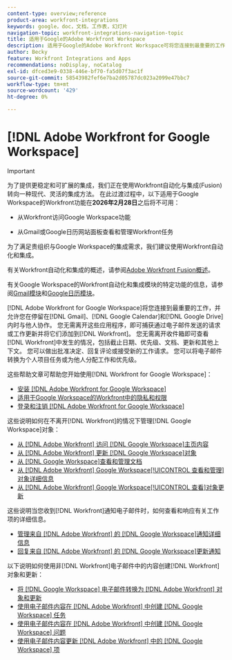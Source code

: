 ```yaml
---
content-type: overview;reference
product-area: workfront-integrations
keywords: google，doc，文档，工作表，幻灯片
navigation-topic: workfront-integrations-navigation-topic
title: 适用于Google的Adobe Workfront Workspace
description: 适用于Google的Adobe Workfront Workspace可将您连接到最重要的工作，并允许您在停留在Gmail、Google Calendar和Google Drive中时与他人协作。 您无需离开这些应用程序，即可捕获通过电子邮件发送的请求或工作更新，并将它们添加到Workfront。 您无需离开收件箱，即可检查Workfront中发生的事件，包括截止日期、优先级、文档、更新和其他上下文。 您可以做出批准决定、回复评论或接受新的工作请求。 您可以将电子邮件转换为个人项目任务或为他人分配工作和优先级。
author: Becky
feature: Workfront Integrations and Apps
recommendations: noDisplay, noCatalog
exl-id: dfced3e9-0338-446e-bf70-fa5d07f3ac1f
source-git-commit: 58543982fef6e7ba2d05787dc023a2099e47bbc7
workflow-type: tm+mt
source-wordcount: '429'
ht-degree: 0%

---
```


# [!DNL Adobe Workfront for Google Workspace]

>[!IMPORTANT]
>
>为了提供更稳定和可扩展的集成，我们正在使用Workfront自动化与集成(Fusion)转向一种现代、灵活的集成方法。 在此过渡过程中，以下适用于Google Workspace的Workfront功能在&#x200B;**2026年2月28日**&#x200B;之后将不可用：
>
>* 从Workfront访问Google Workspace功能
>
>* 从Gmail或Google日历网站面板查看和管理Workfront任务
>
>为了满足贵组织与Google Workspace的集成需求，我们建议使用Workfront自动化和集成。
>
>有关Workfront自动化和集成的概述，请参阅[Adobe Workfront Fusion概述](https://experienceleague.adobe.com/en/docs/workfront-fusion/using/get-started-with-fusion/understand-workfront-fusion/workfront-fusion-overview)。
>
>有关Google Workspace的Workfront自动化和集成模块的特定功能的信息，请参阅[Gmail模块](https://experienceleague.adobe.com/en/docs/workfront-fusion/using/references/apps-and-their-modules/third-party-app-connectors/gmail-modules)和[Google日历模块](https://experienceleague.adobe.com/en/docs/workfront-fusion/using/references/apps-and-their-modules/third-party-app-connectors/google-calendar-modules)。

[!DNL Adobe Workfront for Google Workspace]将您连接到最重要的工作，并允许您在停留在[!DNL Gmail]、[!DNL Google Calendar]和[!DNL Google Drive]内时与他人协作。 您无需离开这些应用程序，即可捕获通过电子邮件发送的请求或工作更新并将它们添加到[!DNL Workfront]。 您无需离开收件箱即可查看[!DNL Workfront]中发生的情况，包括截止日期、优先级、文档、更新和其他上下文。 您可以做出批准决定、回复评论或接受新的工作请求。 您可以将电子邮件转换为个人项目任务或为他人分配工作和优先级。

这些帮助文章可帮助您开始使用[!DNL Workfront for Google Workspace]：

* [安装 [!DNL Adobe Workfront for Google Workspace]](../../workfront-integrations-and-apps/workfront-for-g-suite/install-workfront-for-gsuite.md)
* [适用于Google Workspace的Workfront中的隐私和权限](../../workfront-integrations-and-apps/workfront-for-g-suite/privacy-and-permissions-in-g-suite.md)
* [登录和注销 [!DNL Adobe Workfront for Google Workspace]](../../workfront-integrations-and-apps/workfront-for-g-suite/log-in-and-out-wf-for-gsuite.md)

这些说明如何在不离开[!DNL Workfront]的情况下管理[!DNL Google Workspace]对象：

* [从 [!DNL Adobe Workfront] 访问 [!DNL Google Workspace]主页内容](../../workfront-integrations-and-apps/workfront-for-g-suite/access-wf-home-content-from-g-suite.md)
* [从 [!DNL Adobe Workfront] 更新 [!DNL Google Workspace]对象](../../workfront-integrations-and-apps/workfront-for-g-suite/update-a-workfront-object-in-gsuite.md)
* [从 [!DNL Google Workspace]查看和管理文档](../../workfront-integrations-and-apps/workfront-for-g-suite/view-and-manage-documents-in-gsuite.md)
* [从 [!DNL Adobe Workfront] Google Workspace[!UICONTROL 查看和管理]对象详细信息](../../workfront-integrations-and-apps/workfront-for-g-suite/view-manage-work-item-details-in-gsuite.md)
* [从 [!DNL Adobe Workfront] Google Workspace[!UICONTROL 查看]对象更新](../../workfront-integrations-and-apps/workfront-for-g-suite/view-object-updates-in-gsuite.md)

这些说明当您收到[!DNL Workfront]通知电子邮件时，如何查看和响应有关工作项的详细信息。

* [管理来自 [!DNL Adobe Workfront] 的 [!DNL Google Workspace]通知详细信息](../../workfront-integrations-and-apps/workfront-for-g-suite/manage-wf-email-notification-details-in-gsuite.md)
* [回复来自 [!DNL Adobe Workfront] 的 [!DNL Google Workspace]更新通知](../../workfront-integrations-and-apps/workfront-for-g-suite/reply-to-wf-update-notification-from-gsuite.md)

以下说明如何使用非[!DNL Workfront]电子邮件中的内容创建[!DNL Workfront]对象和更新：

* [将 [!DNL Google Workspace] 电子邮件转换为 [!DNL Adobe Workfront] 对象和更新](../../workfront-integrations-and-apps/workfront-for-g-suite/turn-gsuite-emails-into-wf-objects-and-updates.md)
* [使用电子邮件内容在 [!DNL Adobe Workfront] 中创建 [!DNL Google Workspace] 任务](../../workfront-integrations-and-apps/workfront-for-g-suite/create-wf-task-in-gsuite-using-email-content.md)
* [使用电子邮件内容在 [!DNL Adobe Workfront] 中创建 [!DNL Google Workspace] 问题](../../workfront-integrations-and-apps/workfront-for-g-suite/create-wf-issue-in-g-suite-using-email-content.md)
* [使用电子邮件内容更新 [!DNL Adobe Workfront] 中的 [!DNL Google Workspace] 项](../../workfront-integrations-and-apps/workfront-for-g-suite/update-wf-item-using-email-content.md)
